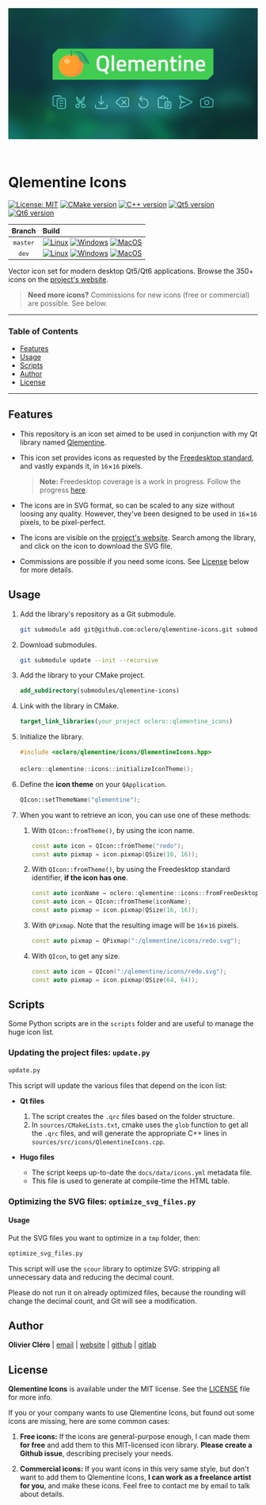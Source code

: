<div align="center">
<a href="https://oclero.github.io/qlementine-icons">
	<img style="margin-bottom: 2em;" src="docs/assets/img/thumbnail.png">
</a>
</div>

# Qlementine Icons

[![License: MIT](https://img.shields.io/badge/license-MIT-green)](https://mit-license.org/)
[![CMake version](https://img.shields.io/badge/CMake-3.17+-064F8C?logo=cmake)](https://www.qt.io)
[![C++ version](https://img.shields.io/badge/C++-17-00599C?logo=++)](https://www.qt.io)
[![Qt5 version](https://img.shields.io/badge/Qt-5.15.2+-41CD52?logo=qt)](https://www.qt.io)
[![Qt6 version](https://img.shields.io/badge/Qt-6.0.0+-41CD52?logo=qt)](https://www.qt.io)

|  Branch  | Build                                                                                                                                                                                                                                                                                                                                                                                                                                                                                                                                                          |
| :------: | :------------------------------------------------------------------------------------------------------------------------------------------------------------------------------------------------------------------------------------------------------------------------------------------------------------------------------------------------------------------------------------------------------------------------------------------------------------------------------------------------------------------------------------------------------------- |
| `master` | [![Linux](https://github.com/oclero/qlementine-icons/actions/workflows/linux.yml/badge.svg?branch=master)](https://github.com/oclero/qlementine-icons/actions/workflows/linux.yml) [![Windows](https://github.com/oclero/qlementine-icons/actions/workflows/windows.yml/badge.svg?branch=master)](https://github.com/oclero/qlementine-icons/actions/workflows/windows.yml) [![MacOS](https://github.com/oclero/qlementine-icons/actions/workflows/macos.yml/badge.svg?branch=master)](https://github.com/oclero/qlementine-icons/actions/workflows/macos.yml) |
|  `dev`   | [![Linux](https://github.com/oclero/qlementine-icons/actions/workflows/linux.yml/badge.svg?branch=dev)](https://github.com/oclero/qlementine-icons/actions/workflows/linux.yml) [![Windows](https://github.com/oclero/qlementine-icons/actions/workflows/windows.yml/badge.svg?branch=dev)](https://github.com/oclero/qlementine-icons/actions/workflows/windows.yml) [![MacOS](https://github.com/oclero/qlementine-icons/actions/workflows/macos.yml/badge.svg?branch=dev)](https://github.com/oclero/qlementine-icons/actions/workflows/macos.yml)          |

Vector icon set for modern desktop Qt5/Qt6 applications. Browse the 350+ icons on the [project's website](https://oclero.github.io/qlementine-icons).

> **Need more icons?** Commissions for new icons (free or commercial) are possible. See below.

---

### Table of Contents

- [Features](#features)
- [Usage](#usage)
- [Scripts](#scripts)
- [Author](#author)
- [License](#license)

---

## Features

- This repository is an icon set aimed to be used in conjunction with my Qt library named [Qlementine](https://github.com/oclero/qlementine).

- This icon set provides icons as requested by the [Freedesktop standard](http://standards.freedesktop.org/icon-naming-spec/icon-naming-spec-latest.html), and vastly expands it, in `16`×`16` pixels.

  > **Note:** Freedesktop coverage is a work in progress. Follow the progress [here](https://docs.google.com/spreadsheets/d/1lwPe_WPdQkgOCCKtCJghRR6EkeCQXrv96WzCUMdAfRE/edit?usp=sharing).

- The icons are in SVG format, so can be scaled to any size without loosing any quality. However, they've been designed to be used in `16`×`16` pixels, to be pixel-perfect.

- The icons are visible on the [project's website](https://oclero.github.io/qlementine-icons). Search among the library, and click on the icon to download the SVG file.

- Commissions are possible if you need some icons. See [License](#license) below for more details.

## Usage

1. Add the library's repository as a Git submodule.

   ```bash
   git submodule add git@github.com:oclero/qlementine-icons.git submodules/qlementine-icons
   ```

2. Download submodules.

   ```bash
   git submodule update --init --recursive
   ```

3. Add the library to your CMake project.

   ```cmake
   add_subdirectory(submodules/qlementine-icons)
   ```

4. Link with the library in CMake.

   ```cmake
   target_link_libraries(your_project oclero::qlementine_icons)
   ```

5. Initialize the library.

   ```c++
   #include <oclero/qlementine/icons/QlementineIcons.hpp>

   oclero::qlementine::icons::initializeIconTheme();
   ```

6. Define the **icon theme** on your `QApplication`.

   ```c++
   QIcon::setThemeName("qlementine");
   ```

7. When you want to retrieve an icon, you can use one of these methods:

   1. With `QIcon::fromTheme()`, by using the icon name.

      ```c++
      const auto icon = QIcon::fromTheme("redo");
      const auto pixmap = icon.pixmap(QSize(16, 16));
      ```

   2. With `QIcon::fromTheme()`, by using the Freedesktop standard identifier, **if the icon has one**.

      ```c++
      const auto iconName = oclero::qlementine::icons::fromFreeDesktop("edit-redo");
      const auto icon = QIcon::fromTheme(iconName);
      const auto pixmap = icon.pixmap(QSize(16, 16));
      ```

   3. With `QPixmap`. Note that the resulting image will be `16`×`16` pixels.

      ```c++
      const auto pixmap = QPixmap(":/qlementine/icons/redo.svg");
      ```

   4. With `QIcon`, to get any size.

      ```c++
      const auto icon = QIcon(":/qlementine/icons/redo.svg");
      const auto pixmap = icon.pixmap(QSize(64, 64));
      ```

## Scripts

Some Python scripts are in the `scripts` folder and are useful to manage the huge icon list.

### Updating the project files: `update.py`

```sh
update.py
```

This script will update the various files that depend on the icon list:

- **Qt files**

  1. The script creates the `.qrc` files based on the folder structure.
  2. In `sources/CMakeLists.txt`, cmake uses the `glob` function to get all the `.qrc` files, and will generate the appropriate C++ lines in `sources/src/icons/QlementineIcons.cpp`.

- **Hugo files**

  - The script keeps up-to-date the `docs/data/icons.yml` metadata file.
  - This file is used to generate at compile-time the HTML table.

### Optimizing the SVG files: `optimize_svg_files.py`

#### Usage

Put the SVG files you want to optimize in a `tmp` folder, then:

```sh
optimize_svg_files.py
```

This script will use the `scour` library to optimize SVG: stripping all unnecessary data and reducing the decimal count.

Please do not run it on already optimized files, because the rounding will change the decimal count, and Git will see a modification.

## Author

**Olivier Cléro** | [email](mailto:oclero@pm.me) | [website](https://www.olivierclero.com) | [github](https://www.github.com/oclero) | [gitlab](https://www.gitlab.com/oclero)

## License

**Qlementine Icons** is available under the MIT license. See the [LICENSE](LICENSE) file for more info.

If you or your company wants to use Qlementine Icons, but found out some icons are missing, here are some common cases:

1. **Free icons:** If the icons are general-purpose enough, I can made them **for free** and add them to this MIT-licensed icon library. **Please create a Github issue**, describing precisely your needs.

2. **Commercial icons:** If you want icons in this very same style, but don't want to add them to Qlementine Icons, **I can work as a freelance artist for you**, and make these icons. Feel free to contact me by email to talk about details.
